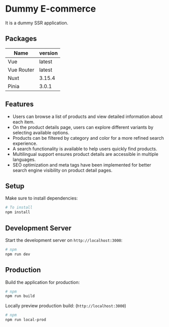 # Dummy E-commerce
It is a dummy SSR application.

## Packages
| Name      | version |
| ----------|---------|
| Vue       | latest  |
| Vue Router| latest  |
| Nuxt      | 3.15.4  |
| Pinia     | 3.0.1   |

## Features
* Users can browse a list of products and view detailed information about each item.
* On the product details page, users can explore different variants by selecting available options.
* Products can be filtered by category and color for a more refined search experience.
* A search functionality is available to help users quickly find products.
* Multilingual support ensures product details are accessible in multiple languages.
* SEO optimization and meta tags have been implemented for better search engine visibility on product detail pages.

## Setup

Make sure to install dependencies:

```bash
# To install
npm install
```

## Development Server

Start the development server on `http://localhost:3000`:

```bash
# npm
npm run dev
```

## Production

Build the application for production:

```bash
# npm
npm run build
```

Locally preview production build: (`http://localhost:3000`)

```bash
# npm
npm run local-prod
```
